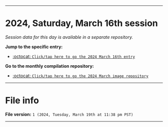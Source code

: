 
***

# 2024, Saturday, March 16th session

_Session data for this day is available in a separate repository._

**Jump to the specific entry:**

- [:octocat: `Click/tap here to go the 2024 March 16th entry`](https://github.com/seanpm2001/SeansLifeArchive_Images_ModernSmurfsVillage_Y2024_V3/tree/SeansLifeArchive_ModernSmurfsVillage_Y2024_V3_Main-dev/03_March/16/)

**Go to the monthly compilation repository:**

- [:octocat: `Click/tap here to go the 2024 March image repository`](https://github.com/seanpm2001/SeansLifeArchive_Images_ModernSmurfsVillage_Y2024_V3/)

***

# File info

**File version:** `1 (2024, Tuesday, March 19th at 11:38 pm PST)`

***
